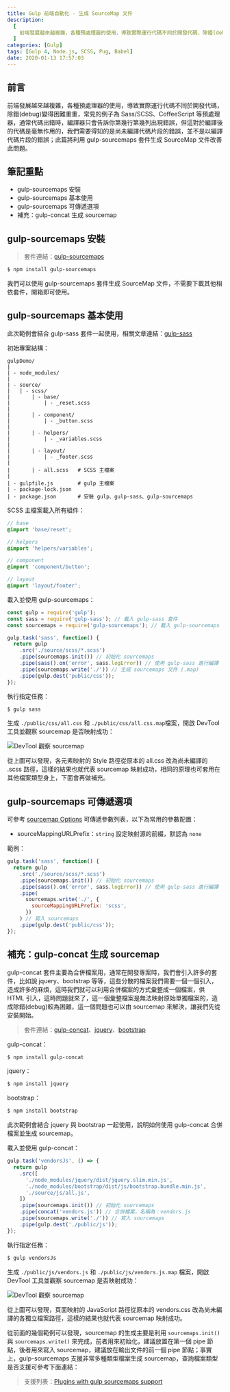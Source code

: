 ```yaml
---
title: Gulp 前端自動化 - 生成 SourceMap 文件
description:
  [
    前端發展越來越複雜，各種預處理器的使用，導致實際運行代碼不同於開發代碼，除錯(debug)變得困難重重，常見的例子為 Sass/SCSS、CoffeeScript 等預處理器，通常代碼出錯時，編譯器只會告訴你第幾行第幾列出現錯誤，但這對於編譯後的代碼是毫無作用的，我們需要得知的是尚未編譯代碼片段的錯誤，並不是以編譯代碼片段的錯誤；此篇將利用 gulp-sourcemaps 套件生成 SourceMap 文件改善此問題。,
  ]
categories: [Gulp]
tags: [Gulp 4, Node.js, SCSS, Pug, Babel]
date: 2020-01-13 17:57:03
---
```


## 前言

前端發展越來越複雜，各種預處理器的使用，導致實際運行代碼不同於開發代碼，除錯(debug)變得困難重重，常見的例子為 Sass/SCSS、CoffeeScript 等預處理器，通常代碼出錯時，編譯器只會告訴你第幾行第幾列出現錯誤，但這對於編譯後的代碼是毫無作用的，我們需要得知的是尚未編譯代碼片段的錯誤，並不是以編譯代碼片段的錯誤；此篇將利用 gulp-sourcemaps 套件生成 SourceMap 文件改善此問題。

## 筆記重點

- gulp-sourcemaps 安裝
- gulp-sourcemaps 基本使用
- gulp-sourcemaps 可傳遞選項
- 補充：gulp-concat 生成 sourcemap

## gulp-sourcemaps 安裝

> 套件連結：[gulp-sourcemaps](https://www.npmjs.com/package/gulp-sourcemaps)

```bash
$ npm install gulp-sourcemaps
```

我們可以使用 gulp-sourcemaps 套件生成 SourceMap 文件，不需要下載其他相依套件，開箱即可使用。

## gulp-sourcemaps 基本使用

<div class="note warning">此次範例會結合 gulp-sass 套件一起使用，相關文章連結：<a href="https://awdr74100.github.io/2019-12-31-gulp-gulpsass/">gulp-sass</a></div>

初始專案結構：

```plain
gulpDemo/
|
| - node_modules/
|
| - source/
|   | - scss/
|       | - base/
|           | - _reset.scss
|
|       | - component/
|           | - _button.scss
|
|       | - helpers/
|           | - _variables.scss
|
|       | - layout/
|           | - _footer.scss
|
|       | - all.scss   # SCSS 主檔案
|
| - gulpfile.js        # gulp 主檔案
| - package-lock.json
| - package.json       # 安裝 gulp、gulp-sass、gulp-sourcemaps
```

SCSS 主檔案載入所有組件：

```scss
// base
@import 'base/reset';

// helpers
@import 'helpers/variables';

// component
@import 'component/button';

// layout
@import 'layout/footer';
```

載入並使用 gulp-sourcemaps：

```js
const gulp = require('gulp');
const sass = require('gulp-sass'); // 載入 gulp-sass 套件
const sourcemaps = require('gulp-sourcemaps'); // 載入 gulp-sourcemaps 套件

gulp.task('sass', function() {
  return gulp
    .src('./source/scss/*.scss')
    .pipe(sourcemaps.init()) // 初始化 sourcemaps
    .pipe(sass().on('error', sass.logError)) // 使用 gulp-sass 進行編譯
    .pipe(sourcemaps.write('./')) // 生成 sourcemaps 文件 (.map)
    .pipe(gulp.dest('public/css'));
});
```

執行指定任務：

```bash
$ gulp sass
```

生成 `./public/css/all.css` 和 `./public/css/all.css.map`檔案，開啟 DevTool 工具並觀察 sourcemap 是否映射成功：

<img src="https://i.imgur.com/C1e8h43.jpg" alt="DevTool 觀察 sourcemap">

從上圖可以發現，各元素映射的 Style 路徑從原本的 all.css 改為尚未編譯的 .scss 路徑，這樣的結果也就代表 sourcemap 映射成功，相同的原理也可套用在其他檔案類型身上，下面會再做補充。

## gulp-sourcemaps 可傳遞選項

可參考 [sourcemap Options](https://www.npmjs.com/package/gulp-sourcemaps#init-options) 可傳遞參數列表，以下為常用的參數配置：

- sourceMappingURLPrefix：`string`
  設定映射源的前綴，默認為 `none`

範例：

```js
gulp.task('sass', function() {
  return gulp
    .src('./source/scss/*.scss')
    .pipe(sourcemaps.init()) // 初始化 sourcemaps
    .pipe(sass().on('error', sass.logError)) // 使用 gulp-sass 進行編譯
    .pipe(
      sourcemaps.write('./', {
        sourceMappingURLPrefix: 'scss',
      })
    ) // 寫入 sourcemaps
    .pipe(gulp.dest('public/css'));
});
```

## 補充：gulp-concat 生成 sourcemap

gulp-concat 套件主要為合併檔案用，通常在開發專案時，我們會引入許多的套件，比如說 jquery、bootstrap 等等，這些分散的檔案我們需要一個一個引入，造成許多的麻煩，這時我們就可以利用合併檔案的方式彙整成一個檔案，供 HTML 引入，這時問題就來了，這一個彙整檔案是無法映射原始單獨檔案的，造成除錯(debug)較為困難，這一個問題也可以由 sourcemap 來解決，讓我們先從安裝開始。

> 套件連結：[gulp-concat](https://www.npmjs.com/package/gulp-concat)、[jquery](https://www.npmjs.com/package/jquery)、[bootstrap](https://www.npmjs.com/package/bootstrap)

gulp-concat：

```bash
$ npm install gulp-concat
```

jquery：

```bash
$ npm install jquery
```

bootstrap：

```bash
$ npm install bootstrap
```

此次範例會結合 jquery 與 bootstrap 一起使用，說明如何使用 gulp-concat 合併檔案並生成 sourcemap。

載入並使用 gulp-concat：

```js
gulp.task('vendorsJs', () => {
  return gulp
    .src([
      './node_modules/jquery/dist/jquery.slim.min.js',
      './node_modules/bootstrap/dist/js/bootstrap.bundle.min.js',
      './source/js/all.js',
    ])
    .pipe(sourcemaps.init()) // 初始化 sourcemaps
    .pipe(concat('vendors.js')) // 合併檔案，名稱為：vendors.js
    .pipe(sourcemaps.write('./')) // 寫入 sourcemaps
    .pipe(gulp.dest('./public/js'));
});
```

執行指定任務：

```bash
$ gulp vendorsJs
```

生成 `./public/js/vendors.js` 和 `./public/js/vendors.js.map` 檔案，開啟 DevTool 工具並觀察 sourcemap 是否映射成功：

<img src="https://i.imgur.com/jMPTkLZ.jpg" alt="DevTool 觀察 sourcemap">

從上圖可以發現，頁面映射的 JavaScript 路徑從原本的 vendors.css 改為尚未編譯的各獨立檔案路徑，這樣的結果也就代表 sourcemap 映射成功。

從前面的幾個範例可以發現，sourcemap 的生成主要是利用 `sourcemaps.init()` 與 `sourcemaps.write()` 來完成，前者用來初始化，建議放置在第一個 pipe 節點，後者用來寫入 sourcemap，建議放在輸出文件的前一個 pipe 節點；事實上，gulp-sourcemaps 支援非常多種類型檔案生成 sourcemap，查詢檔案類型是否支援可參考下面連結：

> 支援列表：[Plugins with gulp sourcemaps support](https://github.com/gulp-sourcemaps/gulp-sourcemaps/wiki/Plugins-with-gulp-sourcemaps-support)
